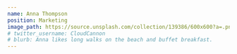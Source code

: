 ```yaml
---
name: Anna Thompson
position: Marketing
image_path: https://source.unsplash.com/collection/139386/600x600?a=.png
# twitter_username: CloudCannon
# blurb: Anna likes long walks on the beach and buffet breakfast.
---
```

